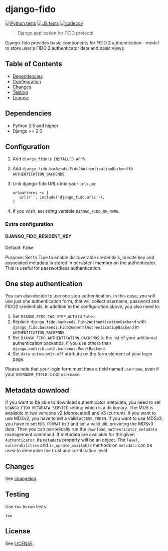 # django-fido #

[![Python tests](https://github.com/CZ-NIC/django-fido/actions/workflows/python-test.yml/badge.svg)](https://github.com/CZ-NIC/django-fido/actions/workflows/python-test.yml)
[![JS tests](https://github.com/CZ-NIC/django-fido/actions/workflows/js-test.yml/badge.svg)](https://github.com/CZ-NIC/django-fido/actions/workflows/js-test.yml)
[![codecov](https://codecov.io/gh/CZ-NIC/django-fido/branch/master/graph/badge.svg)](https://codecov.io/gh/CZ-NIC/django-fido)

> Django application for FIDO protocol

Django-fido provides basic components for FIDO 2 authentication - model to store user's FIDO 2 authenticator data and basic views.

## Table of Contents ##
- [Dependencies](#dependencies)
- [Configuration](#configuration)
- [Changes](#changes)
- [Testing](#testing)
- [License](#license)

## Dependencies ##
 * Python 3.5 and higher
 * Django >= 2.0

## Configuration ##

1. Add `django_fido` to `INSTALLED_APPS`.
2. Add `django_fido.backends.Fido2AuthenticationBackend` to `AUTHENTICATION_BACKENDS`.
3. Link django-fido URLs into your `urls.py`:

       urlpatterns += [
          url(r'', include('django_fido.urls')),
       ]

4. If you wish, set string variable `DJANGO_FIDO_RP_NAME`.

### Extra configuration ###
#### DJANGO_FIDO_RESIDENT_KEY ####
Default: False

Purpose: Set to True to enable discoverable credentials, private key and associated metadata is stored in persistent memory on the authenticator. This is useful for passwordless authentication.

## One step authentication

You can also decide to use one step authentication.
In this case, you will use just one authentication form, that will collect username, password and FIDO2 credentials.
In addition to the configuration above, you also need to:

1. Set `DJANGO_FIDO_TWO_STEP_AUTH` to `False`.
2. Replace `django_fido.backends.Fido2AuthenticationBackend` with
   `django_fido.backends.Fido2GeneralAuthenticationBackend` in `AUTHENTICATION_BACKENDS`.
3. Set `DJANGO_FIDO_AUTHENTICATION_BACKENDS` to the list of your additional authentication backends, if you use others
   than `django.contrib.auth.backends.ModelBackend`.
4. Set `data-autosubmit-off` attribute on the form element of your login page.

Please note that your login form must have a field named `username`, even if your `USERNAME_FIELD` is not `username`.

## Metadata download

If you want to be able to download authenticator metadata, you need to set `DJANGO_FIDO_METADATA_SERVICE` setting which is a dictionary.
The MDS is available in two versions v2 (deprecated) and v3 (current).
If you want to use MDSv2, you have to set a valid `ACCESS_TOKEN`.
If you want to use MDSv3, you have to set `MDS_FORMAT` to `3` and set a valid `URL` providing the MDSv3 data.
Then you can periodically run the `download_authenticator_metadata` management command.
If metadata are available for the given `Authenticator`, its `metadata` property will be an object.
The `level`, `vulnerabilities` and `is_update_available` methods on `metadata` can be used to determine the trust and certification level.

## Changes ##
See [changelog](https://github.com/CZ-NIC/django-fido/blob/master/CHANGELOG.md).

## Testing ##
Use `tox` to run tests

    tox

## License ##

See [LICENSE](https://github.com/CZ-NIC/django-fido/blob/master/LICENSE).
